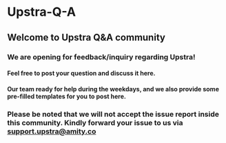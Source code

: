 # Upstra-Q-A
## Welcome to Upstra Q&A community
### We are opening for feedback/inquiry regarding Upstra!
#### Feel free to post your question and discuss it here.
#### Our team ready for help during the weekdays, and we also provide some pre-filled templates for you to post here.

### Please be noted that we will not accept the issue report inside this community. Kindly forward your issue to us via support.upstra@amity.co
